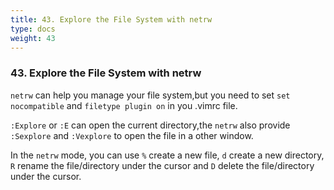 ```yaml
---
title: 43. Explore the File System with netrw
type: docs
weight: 43
---
```


### 43. Explore the File System with netrw

`netrw` can help you manage your file system,but you need to set `set nocompatible` and `filetype plugin on` in you .vimrc file.

`:Explore` or `:E` can open the current directory,the `netrw` also provide `:Sexplore` and `:Vexplore` to open the file in a other window.

In the `netrw` mode, you can use `%` create a new file, `d` create a new directory, `R` rename the file/directory under the cursor and `D` delete the file/directory under the cursor.
